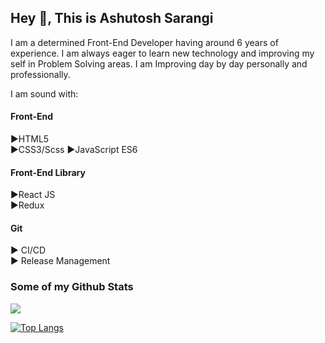 ## Hey  👋, This is Ashutosh Sarangi

I am a determined Front-End Developer having around 6 years of experience. I am always eager to learn new technology and improving my self in Problem Solving areas.
I am Improving day by day personally and professionally.

 I am sound with:

#### Front-End
 ►HTML5  
 ►CSS3/Scss 
 ►JavaScript ES6

#### Front-End Library
 ►React JS  
 ►Redux 

#### Git 
 ► CI/CD <br>
 ► Release Management

### Some of my Github Stats

<img src='https://github-readme-stats.vercel.app/api?username=Ashutoshsarangi&&show_icons=true&title_color=1074d7&icon_color=bb2acf&text_color=daf7dc&bg_color=151515'/>

[![Top Langs](https://github-readme-stats.vercel.app/api/top-langs/?username=Ashutoshsarangi&layout=compact)](https://github.com/Ashutoshsarangi/github-readme-stats)


